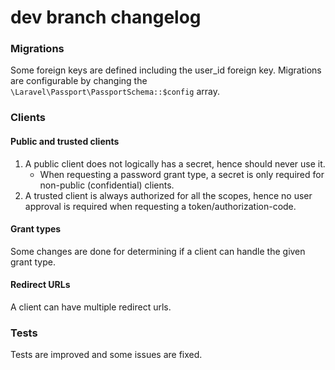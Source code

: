 # dev branch changelog

### Migrations
Some foreign keys are defined including the user_id foreign key.
Migrations are configurable by changing the `\Laravel\Passport\PassportSchema::$config` array.

### Clients

#### Public and trusted clients
1. A public client does not logically has a secret, hence should never use it.
    - When requesting a password grant type, a secret is only required for non-public (confidential) clients.
2. A trusted client is always authorized for all the scopes, hence no user approval is required when requesting a token/authorization-code.

#### Grant types
Some changes are done for determining if a client can handle the given grant type.

#### Redirect URLs
A client can have multiple redirect urls.

### Tests
Tests are improved and some issues are fixed.
